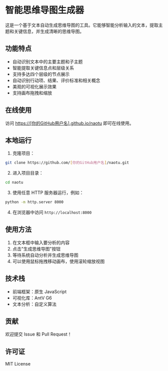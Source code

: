 # 智能思维导图生成器

这是一个基于文本自动生成思维导图的工具。它能够智能分析输入的文本，提取主题和关键信息，并生成清晰的思维导图。

## 功能特点

- 自动识别文本中的主要主题和子主题
- 智能提取关键信息点和层级关系
- 支持多达四个层级的节点展示
- 自动识别行动项、结果、评价标准和相关概念
- 美观的可视化展示效果
- 支持画布拖拽和缩放

## 在线使用

访问 [https://[你的GitHub用户名].github.io/naotu](https://[你的GitHub用户名].github.io/naotu) 即可在线使用。

## 本地运行

1. 克隆项目：
```bash
git clone https://github.com/[你的GitHub用户名]/naotu.git
```

2. 进入项目目录：
```bash
cd naotu
```

3. 使用任意 HTTP 服务器运行，例如：
```bash
python -m http.server 8000
```

4. 在浏览器中访问 `http://localhost:8000`

## 使用方法

1. 在文本框中输入要分析的内容
2. 点击"生成思维导图"按钮
3. 等待系统自动分析并生成思维导图
4. 可以使用鼠标拖拽移动画布，使用滚轮缩放视图

## 技术栈

- 前端框架：原生 JavaScript
- 可视化库：AntV G6
- 文本分析：自定义算法

## 贡献

欢迎提交 Issue 和 Pull Request！

## 许可证

MIT License
